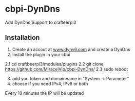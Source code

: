 # cbpi-DynDns
Add DynDns Support to crafteerpi3


## Installation
1. Create an accout at www.dynv6.com and create a DynDns
2. Install the plugin in your cbpi

2.1 cd craftbeerpi3/modules/plugins
2.2 git clone https://github.com/MiracelVip/cbpi-DynDns/
2.3 sudo reboot

3. add you token and domainname in "System -> Parameter"
4. choose if you need IPv4, IPv6 or both

Every 10 minutes the IP will be updated


